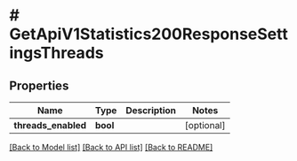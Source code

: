 # # GetApiV1Statistics200ResponseSettingsThreads

## Properties

Name | Type | Description | Notes
------------ | ------------- | ------------- | -------------
**threads_enabled** | **bool** |  | [optional]

[[Back to Model list]](../../README.md#models) [[Back to API list]](../../README.md#endpoints) [[Back to README]](../../README.md)
